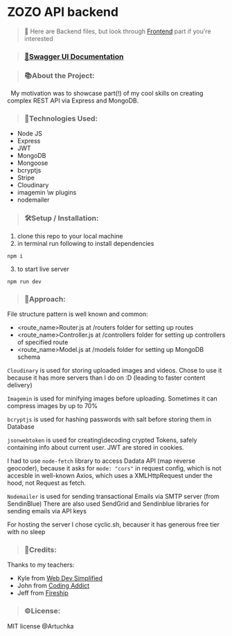 # ZOZO API backend

>📛 Here are Backend files, but look through [Frontend](https://github.com/Artuchka/ozon-front) part if you're interested 

>### [🔗Swagger UI Documentation](https://busy-red-zebra-robe.cyclic.app/api/v1/docs/)

>### 📚About the Project:

&nbsp;&nbsp;My motivation was to showcase part(!) of my cool skills on creating complex REST API via Express and MongoDB.


>### 🧰Technologies Used:
- Node JS
- Express
- JWT
- MongoDB
- Mongoose
- bcryptjs
- Stripe
- Cloudinary 
- imagemin \w plugins
- nodemailer


>### 🛠️Setup / Installation: 

1. clone this repo to your local machine
2. in terminal run following to install dependencies
```
npm i
```

3. to start live server
```
npm run dev
```

>### 🚶Approach:
File structure pattern is well known and common:
- <route_name>Router.js at /routers folder for setting up routes 
- <route_name>Controller.js at /controllers folder for setting up controllers of specified route 
- <route_name>Model.js at /models folder for setting up MongoDB schema

```Cloudinary``` is used for storing uploaded images and videos. Chose to use it because it has more servers than I do on :D  (leading to faster content delivery)

```Imagemin``` is used for minifying images before uploading. Sometimes it can compress images by up to 70% 

```bcryptjs``` is used for hashing passwords with salt before storing them in Database

```jsonwebtoken``` is used for creating\decoding crypted Tokens, safely containing info about current user. JWT are stored in cookies.

I had to use ```node-fetch``` library to access Dadata API (map reverse geocoder), because it asks for ```mode: "cors"```
in request config, which is not accesble in well-known Axios, which uses a XMLHttpRequest under the hood, not Request as fetch.

```Nodemailer``` is used for sending transactional Emails via SMTP server (from SendinBlue)
There are also used SendGrid and Sendinblue libraries for sending emails via API keys


For hosting the server I chose cyclic.sh, becauser it has generous free tier with no sleep

>### 📝Credits: 
Thanks to my teachers: 
- Kyle from [Web Dev Simplified](https://www.youtube.com/@WebDevSimplified)
- John from [Coding Addict](https://www.youtube.com/@CodingAddict)
- Jeff from [Fireship](https://www.youtube.com/@Fireship)



>### ©️License: 
MIT license @Artuchka



